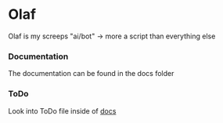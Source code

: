 # Olaf

Olaf is my screeps "ai/bot" -> more a script than everything else

### Documentation

The documentation can be found in the docs folder

### ToDo

Look into ToDo file inside of [docs](ToDo.md)